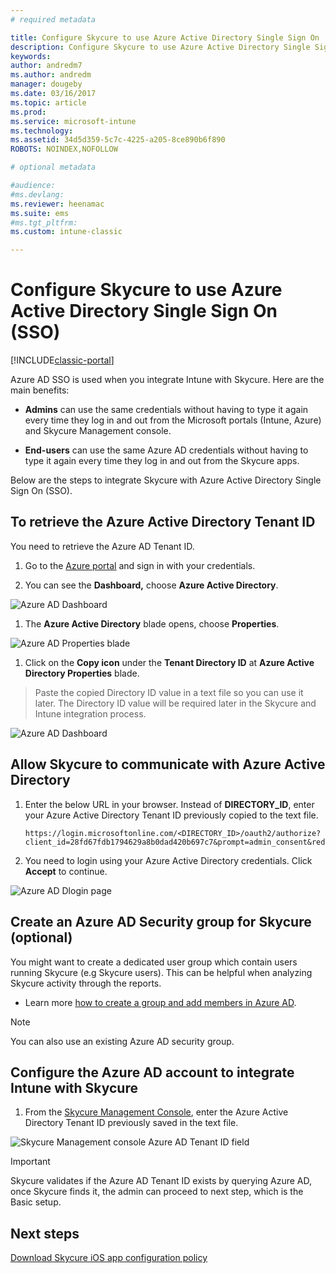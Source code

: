 ```yaml
---
# required metadata

title: Configure Skycure to use Azure Active Directory Single Sign On 
description: Configure Skycure to use Azure Active Directory Single Sign On (SSO)
keywords:
author: andredm7
ms.author: andredm
manager: dougeby
ms.date: 03/16/2017
ms.topic: article
ms.prod:
ms.service: microsoft-intune
ms.technology:
ms.assetid: 34d5d359-5c7c-4225-a205-8ce890b6f890
ROBOTS: NOINDEX,NOFOLLOW

# optional metadata

#audience:
#ms.devlang:
ms.reviewer: heenamac
ms.suite: ems
#ms.tgt_pltfrm:
ms.custom: intune-classic

---
```


# Configure Skycure to use Azure Active Directory Single Sign On (SSO)

[!INCLUDE[classic-portal](../includes/classic-portal.md)]

Azure AD SSO is used when you integrate Intune with Skycure. Here are the main benefits:

-   **Admins** can use the same credentials without having to type it again every time they log in and out from the Microsoft portals (Intune, Azure) and Skycure Management console.

-   **End-users** can use the same Azure AD credentials without having to type it again every time they log in and out from the Skycure apps.

Below are the steps to integrate Skycure with Azure Active Directory Single Sign On (SSO).

## To retrieve the Azure Active Directory Tenant ID

You need to retrieve the Azure AD Tenant ID.

1.  Go to the [Azure portal](https://portal.azure.com/) and sign in with your credentials.

2.  You can see the **Dashboard,** choose **Azure Active Directory**.

![Azure AD Dashboard](../media/mtp/skycure-sso-1.png)

1.  The **Azure Active Directory** blade opens, choose **Properties**.

![Azure AD Properties blade](../media/mtp/skycure-sso-2.png)

1.  Click on the **Copy icon** under the **Tenant Directory ID** at **Azure Active Directory Properties** blade.

> Paste the copied Directory ID value in a text file so you can use it later. The Directory ID value will be required later in the Skycure and Intune integration process.

![Azure AD Dashboard](../media/mtp/skycure-sso-3.png)

## Allow Skycure to communicate with Azure Active Directory

1.  Enter the below URL in your browser. Instead of **DIRECTORY_ID**, enter your Azure Active Directory Tenant ID previously copied to the text file.

		https://login.microsoftonline.com/<DIRECTORY_ID>/oauth2/authorize?client_id=28fd67fdb1794629a8b0dad420b697c7&prompt=admin_consent&redirect_uri=https%3A%2F%2Fmc.skycure.com%2Fapi%2Fexternal%2Fmdm%2Faad_app_consent%2Fmanagement_callback&response_type=code

2.  You need to login using your Azure Active Directory credentials. Click **Accept** to continue.

![Azure AD Dlogin page](../media/mtp/skycure-sso-4.png)

## Create an Azure AD Security group for Skycure (optional)

You might want to create a dedicated user group which contain users running Skycure (e.g Skycure users). This can be helpful when analyzing Skycure activity through the reports.

-   Learn more [how to create a group and add members in Azure AD](https://docs.microsoft.com/azure/active-directory/active-directory-groups-create-azure-portal).

> [!NOTE] 
> You can also use an existing Azure AD security group.

## Configure the Azure AD account to integrate Intune with Skycure

1.  From the [Skycure Management Console](https://aad.skycure.com/), enter the Azure Active Directory Tenant ID previously saved in the text file.

![Skycure Management console Azure AD Tenant ID field](../media/mtp/skycure-sso-5.png)

> [!IMPORTANT] 
> Skycure validates if the Azure AD Tenant ID exists by querying Azure AD, once Skycure finds it, the admin can proceed to next step, which is the Basic setup.

## Next steps

[Download Skycure iOS app configuration policy](/intune-classic/deploy-use/download-skycure-ios-app-configuration-policy)
